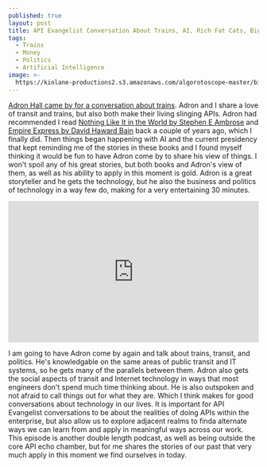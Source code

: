 ```yaml
---
published: true
layout: post
title: API Evangelist Conversation About Trains, AI, Rich Fat Cats, Big Money, and Politics with Adron Hall
tags:
  - Trains
  - Money
  - Politics
  - Artificial Intelligence
image: >-
  https://kinlane-productions2.s3.amazonaws.com/algorotoscope-master/birth-of-a-nation-freeway-carss-overpass.jpg
---
```

[Adron Hall came by for a conversation about trains](https://conversations.apievangelist.com/store/2025-02-06-adron-hall/). Adron and I share a love of transit and trains, but also both make their living slinging APIs. Adron had recommended I read [Nothing Like It in the World by Stephen E Ambrose](https://www.amazon.com/Nothing-Like-World-Transcontinental-1863-1869/dp/0743203178) and [Empire Express by David Haward Bain](https://www.amazon.com/Empire-Express-Building-Transcontinental-Railroad/dp/0140084991) back a couple of years ago, which I finally did. Then things began happening with AI and the current presidency that kept reminding me of the stories in these books and I found myself thinking it would be fun to have Adron come by to share his view of things. I won't spoil any of his great stories, but both books and Adron's view of them, as well as his ability to apply in this moment is gold. Adron is a great storyteller and he gets the technology, but he also the business and politics of technology in a way few do, making for a very entertaining 30 minutes.

<style>
  .youtube-video {
  aspect-ratio: 16 / 9;
  width: 100%;
}
</style>
<center><iframe class="youtube-video" src="https://www.youtube.com/embed/LwNtl5-Xeco?si=RGzSCvUQKUteSu7k" title="YouTube video player" frameborder="0" allow="accelerometer; autoplay; clipboard-write; encrypted-media; gyroscope; picture-in-picture; web-share" referrerpolicy="strict-origin-when-cross-origin" allowfullscreen></iframe></center>

I am going to have Adron come by again and talk about trains, transit, and politics. He's knowledgable on the same areas of public transit and IT systems, so he gets many of the parallels between them. Adron also gets the social aspects of transit and Internet technology in ways that most engineers don't spend much time thinking about. He is also outspoken and not afraid to call things out for what they are. Which I think makes for good conversations about technology in our lives. It is important for API Evangelist conversations to be about the realities of doing APIs within the enterprise, but also allow us to explore adjacent realms to finda alternate ways we can learn from and apply in meaningful ways across our work. This episode is another double length podcast, as well as being outside the core API echo chamber, but for me shares the stories of our past that very much apply in this moment we find ourselves in today.